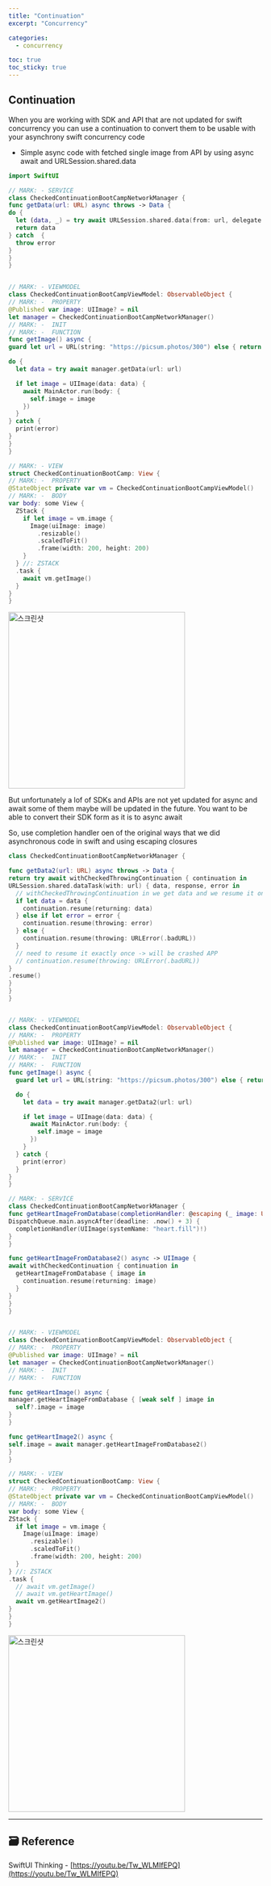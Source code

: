 ```yaml
---
title: "Continuation"
excerpt: "Concurrency"

categories:
  - concurrency

toc: true
toc_sticky: true
---
```


## Continuation

When you are working with SDK and API that are not updated for swift concurrency you can use a continuation to convert them to be usable with your asynchrony swift concurrency code

- Simple async code with fetched single image from API by using async await and URLSession.shared.data

```swift
import SwiftUI

// MARK: - SERVICE
class CheckedContinuationBootCampNetworkManager {
func getData(url: URL) async throws -> Data {
do {
  let (data, _) = try await URLSession.shared.data(from: url, delegate: nil)
  return data
} catch  {
  throw error
}
}
}


// MARK: - VIEWMODEL
class CheckedContinuationBootCampViewModel: ObservableObject {
// MARK: -  PROPERTY
@Published var image: UIImage? = nil
let manager = CheckedContinuationBootCampNetworkManager()
// MARK: -  INIT
// MARK: -  FUNCTION
func getImage() async {
guard let url = URL(string: "https://picsum.photos/300") else { return }

do {
  let data = try await manager.getData(url: url)

  if let image = UIImage(data: data) {
    await MainActor.run(body: {
      self.image = image
    })
  }
} catch {
  print(error)
}
}
}

// MARK: - VIEW
struct CheckedContinuationBootCamp: View {
// MARK: -  PROPERTY
@StateObject private var vm = CheckedContinuationBootCampViewModel()
// MARK: -  BODY
var body: some View {
  ZStack {
    if let image = vm.image {
      Image(uiImage: image)
        .resizable()
        .scaledToFit()
        .frame(width: 200, height: 200)
    }
  } //: ZSTACK
  .task {
    await vm.getImage()
  }
}
}
```

<img height="350" alt="스크린샷" src="https://user-images.githubusercontent.com/28912774/169422540-a5f8a0d5-9ac5-4f12-bea6-92801cda7c26.png">

But unfortunately a lof of SDKs and APIs are not yet updated for async and await some of them maybe will be updated in the future. You want to be able to convert their SDK form as it is to async await

So, use completion handler oen of the original ways that we did asynchronous code in swift and using escaping closures

```swift
class CheckedContinuationBootCampNetworkManager {

func getData2(url: URL) async throws -> Data {
return try await withCheckedThrowingContinuation { continuation in
URLSession.shared.dataTask(with: url) { data, response, error in
  // withCheckedThrowingContinuation in we get data and we resume it once perfect
  if let data = data {
    continuation.resume(returning: data)
  } else if let error = error {
    continuation.resume(throwing: error)
  } else {
    continuation.resume(throwing: URLError(.badURL))
  }
  // need to resume it exactly once -> will be crashed APP
  // continuation.resume(throwing: URLError(.badURL))
}
.resume()
}
}
}


// MARK: - VIEWMODEL
class CheckedContinuationBootCampViewModel: ObservableObject {
// MARK: -  PROPERTY
@Published var image: UIImage? = nil
let manager = CheckedContinuationBootCampNetworkManager()
// MARK: -  INIT
// MARK: -  FUNCTION
func getImage() async {
  guard let url = URL(string: "https://picsum.photos/300") else { return }

  do {
    let data = try await manager.getData2(url: url)

    if let image = UIImage(data: data) {
      await MainActor.run(body: {
        self.image = image
      })
    }
  } catch {
    print(error)
  }
}
}

```

```swift
// MARK: - SERVICE
class CheckedContinuationBootCampNetworkManager {
func getHeartImageFromDatabase(completionHandler: @escaping (_ image: UIImage) -> ()) {
DispatchQueue.main.asyncAfter(deadline: .now() + 3) {
  completionHandler(UIImage(systemName: "heart.fill")!)
}
}

func getHeartImageFromDatabase2() async -> UIImage {
await withCheckedContinuation { continuation in
  getHeartImageFromDatabase { image in
    continuation.resume(returning: image)
  }
}
}
}


// MARK: - VIEWMODEL
class CheckedContinuationBootCampViewModel: ObservableObject {
// MARK: -  PROPERTY
@Published var image: UIImage? = nil
let manager = CheckedContinuationBootCampNetworkManager()
// MARK: -  INIT
// MARK: -  FUNCTION

func getHeartImage() async {
manager.getHeartImageFromDatabase { [weak self ] image in
  self?.image = image
}
}

func getHeartImage2() async {
self.image = await manager.getHeartImageFromDatabase2()
}
}

// MARK: - VIEW
struct CheckedContinuationBootCamp: View {
// MARK: -  PROPERTY
@StateObject private var vm = CheckedContinuationBootCampViewModel()
// MARK: -  BODY
var body: some View {
ZStack {
  if let image = vm.image {
    Image(uiImage: image)
      .resizable()
      .scaledToFit()
      .frame(width: 200, height: 200)
  }
} //: ZSTACK
.task {
  // await vm.getImage()
  // await vm.getHeartImage()
  await vm.getHeartImage2()
}
}
}
```

<img height="350" alt="스크린샷" src="https://user-images.githubusercontent.com/28912774/169425825-8de6f384-22c8-4984-ac3f-70866c061c13.png">

<!-- <p align="center">
  <img height="350"  alt="스크린샷" src="">
</p> -->

<!-- README 한 줄에 여러 screenshoot 놓기 예제 -->
<!-- <p>
   <img height="350" alt="스크린샷" src="">
   <img height="350" alt="스크린샷" src="">
   <img height="350" alt="스크린샷" src="">
</p> -->

---

<!-- 🔶 🔷 📌 🔑 👉 -->

## 🗃 Reference

SwiftUI Thinking - [https://youtu.be/Tw_WLMIfEPQ](https://youtu.be/Tw_WLMIfEPQ)
